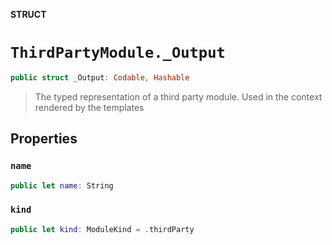 **STRUCT**

# `ThirdPartyModule._Output`

```swift
public struct _Output: Codable, Hashable
```

> The typed representation of a third party module. Used in the context rendered by the templates

## Properties
### `name`

```swift
public let name: String
```

### `kind`

```swift
public let kind: ModuleKind = .thirdParty
```
